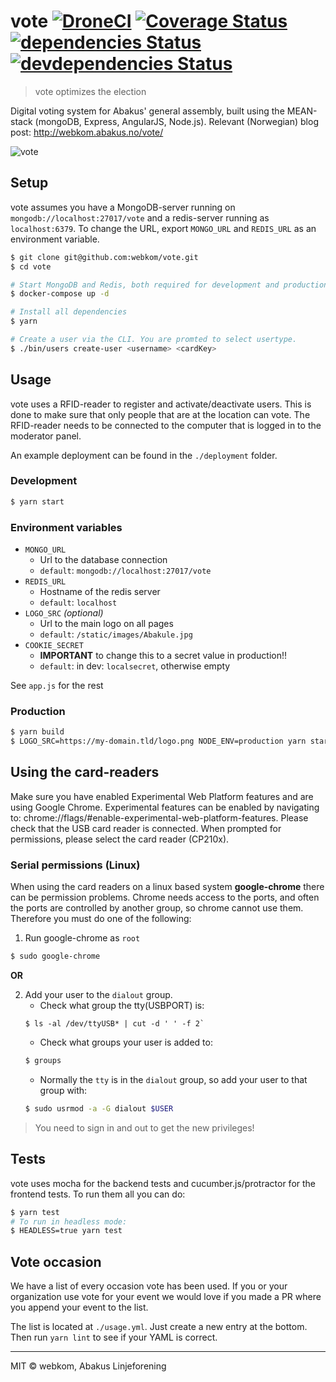 # vote [![DroneCI](https://ci.abakus.no/api/badges/webkom/vote/status.svg?branch=master)](https://ci.abakus.no/webkom/vote) [![Coverage Status](https://coveralls.io/repos/github/webkom/vote/badge.svg?branch=master)](https://coveralls.io/github/webkom/vote?branch=master) [![dependencies Status](https://david-dm.org/webkom/vote/status.svg)](https://david-dm.org/webkom/vote) [![devdependencies Status](https://david-dm.org/webkom/vote/dev-status.svg)](https://david-dm.org/webkom/vote?type=dev)

> vote optimizes the election

Digital voting system for Abakus' general assembly, built using the MEAN-stack (mongoDB, Express, AngularJS, Node.js).
Relevant (Norwegian) blog post: http://webkom.abakus.no/vote/

![vote](http://i.imgur.com/DU1CXQx.png)

## Setup

vote assumes you have a MongoDB-server running on `mongodb://localhost:27017/vote` and a redis-server running as `localhost:6379`. To
change the URL, export `MONGO_URL` and `REDIS_URL` as an environment variable.

```bash
$ git clone git@github.com:webkom/vote.git
$ cd vote

# Start MongoDB and Redis, both required for development and production
$ docker-compose up -d

# Install all dependencies
$ yarn

# Create a user via the CLI. You are promted to select usertype.
$ ./bin/users create-user <username> <cardKey>
```

## Usage

vote uses a RFID-reader to register and activate/deactivate users. This is done to make sure that only people that are at the location can vote. The RFID-reader needs to be connected to the computer that is logged in to the moderator panel.

An example deployment can be found in the `./deployment` folder.

### Development

```bash
$ yarn start
```

### Environment variables

- `MONGO_URL`
  - Url to the database connection
  - `default`: `mongodb://localhost:27017/vote`
- `REDIS_URL`
  - Hostname of the redis server
  - `default`: `localhost`
- `LOGO_SRC` _(optional)_
  - Url to the main logo on all pages
  - `default`: `/static/images/Abakule.jpg`
- `COOKIE_SECRET`
  - **IMPORTANT** to change this to a secret value in production!!
  - `default`: in dev: `localsecret`, otherwise empty

See `app.js` for the rest

### Production

```bash
$ yarn build
$ LOGO_SRC=https://my-domain.tld/logo.png NODE_ENV=production yarn start
```

## Using the card-readers

Make sure you have enabled Experimental Web Platform features and are using Google Chrome. Experimental features can be enabled by navigating to: chrome://flags/#enable-experimental-web-platform-features.
Please check that the USB card reader is connected. When prompted for permissions, please select the card reader (CP210x).

### Serial permissions (Linux)

When using the card readers on a linux based system **google-chrome** there can be permission problems. Chrome needs access to the ports,
and often the ports are controlled by another group, so chrome cannot use them. Therefore you must do one of the following:

1. Run google-chrome as `root`
  ```sh
  $ sudo google-chrome
  ```

   **OR**

2. Add your user to the `dialout` group.
   - Check what group the tty(USBPORT) is:
   ```
   $ ls -al /dev/ttyUSB* | cut -d ' ' -f 2`
   ```
   - Check what groups your user is added to:
   ```sh
   $ groups
   ```
   - Normally the `tty` is in the `dialout` group, so add your user to that group with:
   ```sh
   $ sudo usrmod -a -G dialout $USER
   ```

> You need to sign in and out to get the new privileges!

## Tests

vote uses mocha for the backend tests and cucumber.js/protractor for the frontend tests. To run them all you can do:

```bash
$ yarn test
# To run in headless mode:
$ HEADLESS=true yarn test
```

## Vote occasion

We have a list of every occasion vote has been used. If you or your organization use vote for your event we would love if you made a PR where you append your event to the list.

The list is located at `./usage.yml`. Just create a new entry at the bottom. Then run `yarn lint` to see if your YAML is correct.

---

MIT © webkom, Abakus Linjeforening
